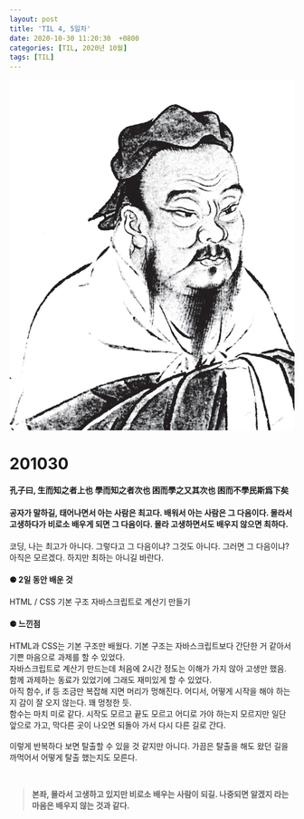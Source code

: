 ```yaml
---
layout: post
title: 'TIL 4, 5일차'
date: 2020-10-30 11:20:30  +0800
categories: [TIL, 2020년 10월]
tags: [TIL]
---
```


![image](/assets/img/sample/avatar.jpg)

# **201030**

#### **孔子曰, 生而知之者上也 學而知之者次也 困而學之又其次也 困而不學民斯爲下矣**

#### **공자가 말하길, 태어나면서 아는 사람은 최고다. 배워서 아는 사람은 그 다음이다. 몰라서 고생하다가 비로소 배우게 되면 그 다음이다. 몰라 고생하면서도 배우지 않으면 최하다.**

코딩, 나는 최고가 아니다. 그렇다고 그 다음이냐? 그것도 아니다. 그러면 그 다음이냐? 아직은 모르겠다. 하지만 최하는 아니길 바란다.

#### **⚈ 2일 동안 배운 것**

HTML / CSS 기본 구조
자바스크립트로 계산기 만들기

#### **⚈ 느낀점**

HTML과 CSS는 기본 구조만 배웠다. 기본 구조는 자바스크립트보다 간단한 거 같아서 기쁜 마음으로 과제를 할 수 있었다.  
자바스크립트로 계산기 만드는데 처음에 2시간 정도는 이해가 가지 않아 고생만 했음. 함께 과제하는 동료가 있었기에 그래도 재미있게 할 수 있었다.  
아직 함수, if 등 조금만 복잡해 지면 머리가 멍해진다. 어디서, 어떻게 시작을 해야 하는지 감이 잘 오지 않는다. 꽤 멍청한 듯.  
함수는 마치 미로 같다. 시작도 모르고 끝도 모르고 어디로 가야 하는지 모르지만 일단 앞으로 가고, 막다른 곳이 나오면 되돌아 가서 다시 다른 길로 간다.<br>  
이렇게 반복하다 보면 탈출할 수 있을 것 같지만 아니다. 가끔은 탈출을 해도 왔던 길을 까먹어서 어떻게 탈출 했는지도 모른다.

<br>

> **본좌, 몰라서 고생하고 있지만 비로소 배우는 사람이 되길. 나중되면 알겠지 라는 마음은 배우지 않는 것과 같다.**
